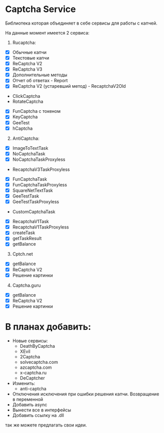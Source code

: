 # Captcha Service
Библиотека которая объединяет в себе сервисы для работы с капчей.

На данные момент имеется 2 сервиса:
1. Rucaptcha:
  - [x] Обычные капчи
  - [x] Текстовые капчи
  - [x] ReCaptcha V2
  - [x] ReCaptcha V3
  - [x] Дополнительные методы
  - [x] Отчет об ответах - Report
  - [x] ReCaptcha V2 (устаревший метод) - RecaptchaV2Old
  - ClickCaptcha
  - RotateCaptcha
  - [x] FunCaptcha с токеном
  - [x] KeyCaptcha
  - [x] GeeTest
  - [x] hCaptcha
2. AntiCaptcha:
  - [x] ImageToTextTask
  - [x] NoCaptchaTask
  - [x] NoCaptchaTaskProxyless
  - RecaptchaV3TaskProxyless
  - [x] FunCaptchaTask
  - [x] FunCaptchaTaskProxyless 
  - [x] SquareNetTextTask
  - [x] GeeTestTask 
  - [x] GeeTestTaskProxyless 
  - CustomCaptchaTask
  - [x] RecaptchaV1Task 
  - [x] RecaptchaV1TaskProxyless
  - [x] createTask
  - [x] getTaskResult
  - [x] getBalance
3. Cptch.net
  - [x] getBalance
  - [x] ReCaptcha V2
  - [x] Решение картинки
4. Captcha.guru
  - [x] getBalance
  - [x] ReCaptcha V2
  - [x] Решение картинки
  
# В планах добавить:
  - Новые сервисы:
    - DeathByCaptcha
    - XEvil
    - 2Captcha
    - solvecaptcha.com
    - azcaptcha.com
    - x-captcha.ru
    - DeCaptcher
  - Изменить:
    - anti-captcha
  - Отключения исключения при ошибки решения капчи. Возвращение в переменной
  - Добавить async
  - Вынести все в интерфейсы
  - Добавить ссылку на .dll
  
так же можете предлагать свои идеи.
